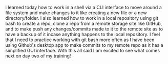 I learned today how to work in a shell via a CLI interface to move around a file system and make changes to it like creating a new file or a new directory/folder.
I also learned how to work in a local repository using git bash to create a repo, clone a repo from a remote storage site like GitHub, and to make push any changes/commits made to it to the remote site as to have a backup of it incase anything happens to the local repository.
I feel that I need to practice working with git bash more often as I have been using Github's desktop app to make commits to my remote repo as it has a simplified GUI interface.
With this all said I am excited to see what comes next on day two of my training!
